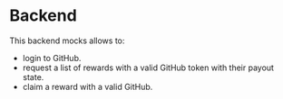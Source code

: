 # Backend

This backend mocks allows to:

- login to GitHub.
- request a list of rewards with a valid GitHub token with their payout state.
- claim a reward with a valid GitHub.
